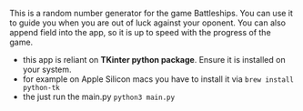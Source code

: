 This is a random number generator for the game Battleships. You can use it to guide you when you are out of luck against your oponent. You can also append field into the app, so it is up to speed with the progress of the game.
 - this app is reliant on **TKinter python package**. Ensure it is installed on your system.
 - for example on Apple Silicon macs you have to install it via `brew install python-tk`
 - the just run the main.py `python3 main.py`